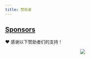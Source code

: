 ```yaml
---
title: 赞助者
---
```


## [Sponsors](https://sponsors.yunyoujun.cn)

❤️ 感谢以下赞助者们的支持！

<p align="center">
  <a href="https://sponsors.yunyoujun.cn">
    <img src='https://sponsors.yunyoujun.cn/sponsors.svg'/>
  </a>
</p>
